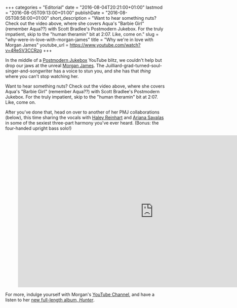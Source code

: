 +++
categories = "Editorial"
date = "2016-08-04T20:21:00+01:00"
lastmod = "2016-08-05T09:13:00+01:00"
publishDate = "2016-08-05T08:58:00+01:00"
short_description = "Want to hear something nuts? Check out the video above, where she covers Aqua's \"Barbie Girl\" (remember Aqua??) with Scott Bradlee's Postmodern Jukebox. For the truly impatient, skip to the \"human theramin\" bit at 2:07. Like, come on."
slug = "why-were-in-love-with-morgan-james"
title = "Why we&#039;re in love with Morgan James"
youtube_url = https://www.youtube.com/watch?v=4ReSV3CCRzg
+++

In the middle of a [Postmodern Jukebox](http://postmodernjukebox.com/) YouTube blitz, we couldn't help but drop our jaws at the unreal [Morgan James](http://www.morganjamesonline.com/gallery/). The Juilliard-grad-turned-soul-singer-and-songwriter has a voice to stun you, and she has that *thing* where you can't stop watching her.

Want to hear something nuts? Check out the video above, where she covers Aqua's "Barbie Girl" (remember Aqua??) with Scott Bradlee's Postmodern Jukebox. For the truly impatient, skip to the "human theramin" bit at 2:07. Like, come on.

After you've done that, head on over to another of her PMJ collaborations (below), this time sharing the vocals with [Haley Reinhart](https://twitter.com/HaleyReinhart) and [Ariana Savalas](https://twitter.com/ArianaSavalas) in some of the sexiest three-part harmony you've ever heard. (Bonus: the four-handed upright bass solo!)

<figure data-type="video">
<iframe width="854" height="480" src="https://www.youtube.com/embed/aLnZ1NQm2uk" frameborder="0" allowfullscreen></iframe>
</figure>

For more, indulge yourself with Morgan's [YouTube Channel](https://www.youtube.com/channel/UCV6eZKvhVPz2EAeHwQqYjiA), and have a listen to her [new full-length album, *Hunter*](https://itunes.apple.com/us/album/hunter/id930547475?app=itunes).
